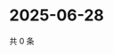 # 2025-06-28

共 0 条

<!-- BEGIN ZHIHUVIDEO -->
<!-- 最后更新时间 Sat Jun 28 2025 04:12:47 GMT+0800 (China Standard Time) -->

<!-- END ZHIHUVIDEO -->
